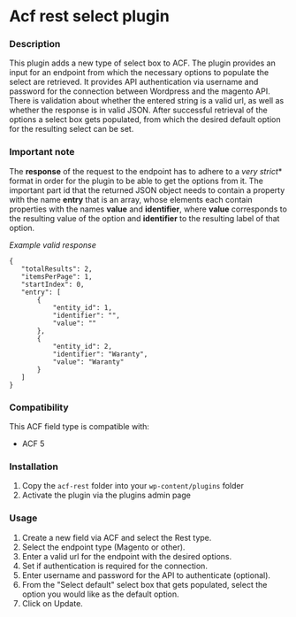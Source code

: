 # Acf rest select plugin

### Description

This plugin adds a new type of select box to ACF. The plugin provides an input for an endpoint from which the necessary
options to populate the select are retrieved. It provides API authentication via username and password for the connection between Wordpress and the magento API. There is validation about whether the entered string is a valid url, as well as 
whether the response is in valid JSON. After successful retrieval of the options a select box gets populated, from which the desired default option for the resulting select can be set.

### Important note
The **response** of the request to the endpoint has to adhere to a *very strict** format in order for the plugin to be able
to get the options from it. The important part id that the returned JSON object needs to contain a property with the
name **entry** that is an array, whose elements each contain properties with the names **value** and **identifier**, where
**value** corresponds to the resulting value of the option and **identifier** to the resulting label of that option.

*Example valid response*
```
{
   "totalResults": 2,
   "itemsPerPage": 1,
   "startIndex": 0,
   "entry": [
       {
           "entity_id": 1,
           "identifier": "",
           "value": ""
       },
       {
           "entity_id": 2,
           "identifier": "Waranty",
           "value": "Waranty"
       }
   ]
}
```

### Compatibility

This ACF field type is compatible with:
* ACF 5

### Installation

1. Copy the `acf-rest` folder into your `wp-content/plugins` folder
2. Activate the plugin via the plugins admin page

### Usage

1. Create a new field via ACF and select the Rest type.
2. Select the endpoint type (Magento or other).
3. Enter a valid url for the endpoint with the desired options.
4. Set if authentication is required for the connection.
5. Enter username and password for the API to authenticate (optional).
6. From the "Select default" select box that gets populated, select the option you would like as the default option.
7. Click on Update.